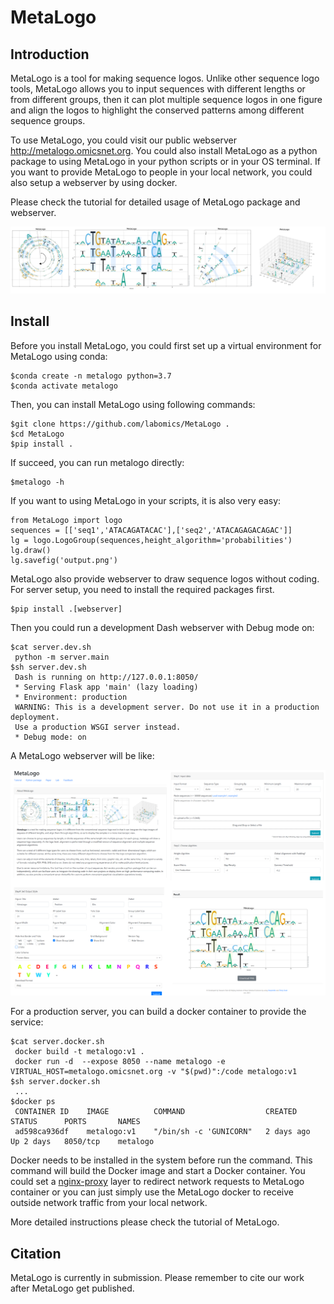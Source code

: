 # MetaLogo

## Introduction

MetaLogo is a tool for making sequence logos. Unlike other sequence logo tools, MetaLogo allows you to input sequences with different lengths or from different groups, then it can plot multiple sequence logos in one figure and align the logos to highlight the conserved patterns among different sequence groups.

To use MetaLogo, you could visit our public webserver http://metalogo.omicsnet.org. You could also install MetaLogo as a python package to using MetaLogo in your python scripts or in your OS terminal. If you want to provide MetaLogo to people in your local network, you could also setup a webserver by using docker.

Please check the tutorial for detailed usage of MetaLogo package and webserver.

![Introduction](./pngs/introduction.PNG)

## Install

Before you install MetaLogo, you could first set up a virtual environment for MetaLogo using conda:

    $conda create -n metalogo python=3.7
    $conda activate metalogo

Then, you can install MetaLogo using following commands:

    $git clone https://github.com/labomics/MetaLogo .
    $cd MetaLogo
    $pip install .

If succeed, you can run metalogo directly:

    $metalogo -h

If you want to using MetaLogo in your scripts, it is also very easy:

    from MetaLogo import logo
    sequences = [['seq1','ATACAGATACAC'],['seq2','ATACAGAGACAGAC']]
    lg = logo.LogoGroup(sequences,height_algorithm='probabilities')
    lg.draw()
    lg.savefig('output.png')

MetaLogo also provide webserver to draw sequence logos without coding. For server setup, you need to install the required packages first.

    $pip install .[webserver]

Then you could run a development Dash webserver with Debug mode on:

    $cat server.dev.sh
     python -m server.main
    $sh server.dev.sh
     Dash is running on http://127.0.0.1:8050/
     * Serving Flask app 'main' (lazy loading)
     * Environment: production
     WARNING: This is a development server. Do not use it in a production deployment.
     Use a production WSGI server instead.
     * Debug mode: on

A MetaLogo webserver will be like:
    
![Webserver](./pngs/server.PNG)

For a production server, you can build a docker container to provide the service:

    $cat server.docker.sh
     docker build -t metalogo:v1 .
     docker run -d  --expose 8050 --name metalogo -e VIRTUAL_HOST=metalogo.omicsnet.org -v "$(pwd)":/code metalogo:v1 
    $sh server.docker.sh
     ...
    $docker ps
     CONTAINER ID    IMAGE          COMMAND                  CREATED      STATUS      PORTS       NAMES
     ad598ca936df    metalogo:v1    "/bin/sh -c 'GUNICORN"   2 days ago   Up 2 days   8050/tcp    metalogo

Docker needs to be installed in the system before run the command. This command will build the Docker image and start a Docker container. You could set a [nginx-proxy](https://github.com/nginx-proxy/nginx-proxy) layer to redirect network requests to MetaLogo container or you can just simply use the MetaLogo docker to receive outside network traffic from your local network.

More detailed instructions please check the tutorial of MetaLogo.

## Citation

MetaLogo is currently in submission. Please remember to cite our work after MetaLogo get published.










